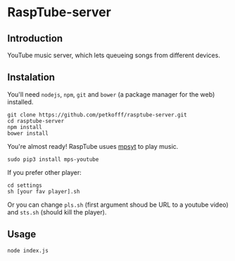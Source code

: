 # RaspTube-server

## Introduction

YouTube music server, which lets queueing songs from different devices.

## Instalation

You'll need `nodejs`, `npm`, `git` and `bower` (a package manager for the web) installed.

```
git clone https://github.com/petkofff/rasptube-server.git
cd rasptube-server
npm install 
bower install
```

You're almost ready! RaspTube usues [mpsyt](https://github.com/mps-youtube/mps-youtube) to play music.

```
sudo pip3 install mps-youtube
```
If you prefer other player:

```
cd settings
sh [your fav player].sh
```

Or you can change `pls.sh` (first argument shoud be URL to a youtube video) and `sts.sh` (should kill the player).

## Usage 

```
node index.js
```